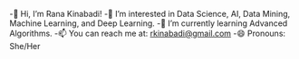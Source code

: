 -👋 Hi, I’m Rana Kinabadi!
-👀 I’m interested in Data Science, AI, Data Mining, Machine Learning, and Deep Learning.
-🌱 I’m currently learning Advanced Algorithms.
-📫 You can reach me at: rkinabadi@gmail.com
-😄 Pronouns: She/Her


<!---
RanaKinabadi98/RanaKinabadi98 is a ✨ special ✨ repository because its `README.md` (this file) appears on your GitHub profile.
You can click the Preview link to take a look at your changes.
--->
